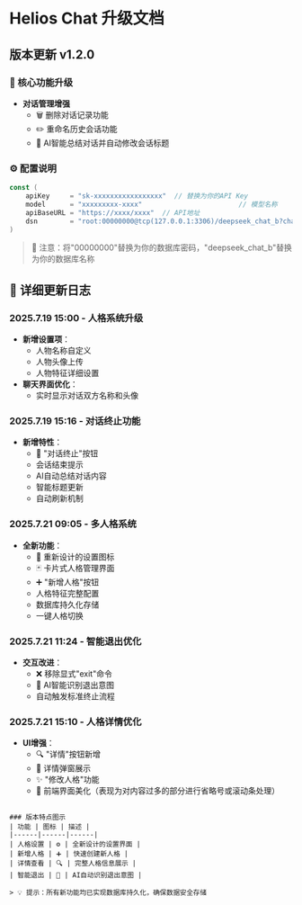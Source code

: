 # Helios Chat 升级文档

## 版本更新 v1.2.0

### 🚀 核心功能升级
- **对话管理增强**
  - 🗑️ 删除对话记录功能
  - ✏️ 重命名历史会话功能
  - 🤖 AI智能总结对话并自动修改会话标题

### ⚙️ 配置说明
```go
const (
    apiKey     = "sk-xxxxxxxxxxxxxxxxx"  // 替换为你的API Key
    model      = "xxxxxxxxx-xxxx"                        // 模型名称
    apiBaseURL = "https://xxxx/xxxx"  // API地址
    dsn        = "root:00000000@tcp(127.0.0.1:3306)/deepseek_chat_b?charset=utf8mb4&parseTime=True&loc=Local"  // 数据库配置
)
```
> 📌 注意：将"00000000"替换为你的数据库密码，"deepseek_chat_b"替换为你的数据库名称

## 📅 详细更新日志

### 2025.7.19 15:00 - 人格系统升级
- **新增设置项**：
  - 人物名称自定义
  - 人物头像上传
  - 人物特征详细设置
- **聊天界面优化**：
  - 实时显示对话双方名称和头像

### 2025.7.19 15:16 - 对话终止功能
- **新增特性**：
  - 🛑 "对话终止"按钮
  - 会话结束提示
  - AI自动总结对话内容
  - 智能标题更新
  - 自动刷新机制

### 2025.7.21 09:05 - 多人格系统
- **全新功能**：
  - 🔧 重新设计的设置图标
  - 🃏 卡片式人格管理界面
  - ➕ "新增人格"按钮
  - 人格特征完整配置
  - 数据库持久化存储
  - 一键人格切换

### 2025.7.21 11:24 - 智能退出优化
- **交互改进**：
  - ❌ 移除显式"exit"命令
  - 🧠 AI智能识别退出意图
  - 自动触发标准终止流程

### 2025.7.21 15:10 - 人格详情优化
- **UI增强**：
  - 🔍 "详情"按钮新增
  - 📝 详情弹窗展示
  - ✨ "修改人格"功能
  - 🎨 前端界面美化（表现为对内容过多的部分进行省略号或滚动条处理）
```

### 版本特点图示
| 功能 | 图标 | 描述 |
|------|------|------|
| 人格设置 | ⚙️ | 全新设计的设置界面 |
| 新增人格 | ➕ | 快速创建新人格 |
| 详情查看 | 🔍 | 完整人格信息展示 |
| 智能退出 | 🧠 | AI自动识别退出意图 |

> 💡 提示：所有新功能均已实现数据库持久化，确保数据安全存储
